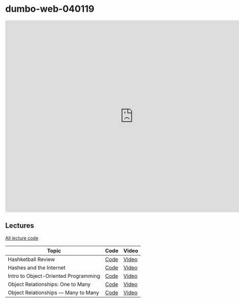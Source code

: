 # dumbo-web-040119

<iframe src="https://calendar.google.com/calendar/embed?mode=WEEK&amp;height=600&amp;wkst=1&amp;bgcolor=%23FFFFFF&amp;src=flatironschool.com_beat8cpem9pjlrdtck98mm7aqo%40group.calendar.google.com&amp;color=%23B1365F&amp;src=flatironschool.com_gcf86fl54qj7dggvrp4a1qbvbg%40group.calendar.google.com&amp;color=%232F6309&amp;ctz=America%2FNew_York" style="border-width:0" width="800" height="600" frameborder="0" scrolling="no"></iframe>

## Lectures
[All lecture code](https://github.com/learn-co-students/dumbo-web-040119)

| Topic            | Code                | Video                |
| ---------------- |-------------------- |--------------------- |
| Hashketball Review | [Code][hashketball-code] | [Video][hashketball-vid] |
| Hashes and the Internet | [Code][hashes-and-internet-code] | [Video][hashes-and-internet-video] |
| Intro to Object-Oriented Programming | [Code][intro-object-oriented-programming-code] | [Video][intro-object-oriented-programming-video] |
| Object Relationships: One to Many | [Code][1-many-relationships-code] | [Video][1-many-relationships-video] |
| Object Relationships — Many to Many | [Code][object-relationships-many-many-code] | [Video][object-relationships-many-many-video] |




[hashketball-code]: https://github.com/learn-co-students/dumbo-web-040119/tree/master/01-hashketball-review
[hashketball-vid]: https://www.youtube.com/watch?v=0U2nq6bCgLQ

[hashes-and-internet-code]: https://github.com/learn-co-students/dumbo-web-040119/tree/master/02-hashes-internet/
[hashes-and-internet-video]: http://youtu.be/XwUeicw7Osk

[intro-object-oriented-programming-code]: https://github.com/learn-co-students/dumbo-web-040119/tree/master/03-oo/
[intro-object-oriented-programming-video]: http://youtu.be/FeTIaXh48EM

[1-many-relationships-code]: https://github.com/learn-co-students/dumbo-web-040119/tree/master/04-one-to-many
[1-many-relationships-video]: https://www.youtube.com/watch?v=Lssf6NbDLeg

[object-relationships-many-many-code]: https://github.com/learn-co-students/dumbo-web-040119/tree/master/05-many-to-many/
[object-relationships-many-many-video]: http://youtu.be/zrrLJ7gQbas
